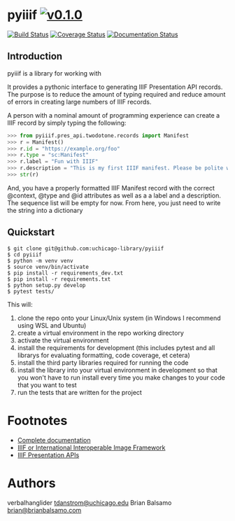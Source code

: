 # pyiiif [![v0.1.0](https://img.shields.io/badge/version-0.1.0-blue.svg)](https://github.com/uchicago-library/pyiiif/releases)

[![Build Status](https://travis-ci.org/uchicago-library/pyiiif.svg?branch=master)](https://travis-ci.org/uchicago-library/pyiiif) [![Coverage Status](https://coveralls.io/repos/github/uchicago-library/pyiiif/badge.svg?branch=master)](https://coveralls.io/github/uchicago-library/pyiiif?branch=master) [![Documentation Status](https://readthedocs.org/projects/uchicagolibrary-pyiiif/badge/?version=latest)](http://uchicagolibrary-pyiiif.readthedocs.io/en/latest/?badge=latest)

## Introduction

pyiiif is a library for working with  

It provides a pythonic interface to generating IIIF Presentation API records. The purpose is to reduce the amount of typing required and reduce amount of errors in creating large numbers of IIIF records. 

A person with a nominal amount of programming experience can create a IIIF record by simply typing the following:

```python
>>> from pyiiif.pres_api.twodotone.records import Manifest
>>> r = Manifest()
>>> r.id = "https://example.org/foo"
>>> r.type = "sc:Manifest"
>>> r.label = "Fun with IIIF"
>>> r.description = "This is my first IIIF manifest. Please be polite with your criticism"
>>> str(r)
```

And, you have a properly formatted IIIF Manifest record with the correct @context, @type and @id attributes as well as a a label and a description. The sequence list will be empty for now. From here, you just need to write the string into  a dictionary

## Quickstart

```shell
$ git clone git@github.com:uchicago-library/pyiiif
$ cd pyiiif
$ python -m venv venv
$ source venv/bin/activate
$ pip install -r requirements_dev.txt
$ pip install -r requirements.txt
$ python setup.py develop
$ pytest tests/
```

This will:

1. clone the repo onto your Linux/Unix system (in Windows I recommend using WSL and Ubuntu)
1. create a virtual environment in the repo working directory
1. activate the virtual environment
1. install the requirements for development (this includes pytest and all librarys for evaluating formatting, code coverage, et cetera)
1. install the third party libraries required for running the code
1. install the library into your virtual environment in development so that you won't have to run install every time you make changes to your code that you want to test
1. run the tests that are written for the project

# Footnotes
- [Complete documentation](https://uchicagolibrary-pyiiif.readthedocs.io)
- [IIIF or International Interoperable Image Framework](http://iiif.io/)
- [IIIF Presentation APIs](http://iiif.io/api/presentation/2.1/)

# Authors
verbalhanglider <tdanstrom@uchicago.edu>
Brian Balsamo <brian@brianbalsamo.com>
